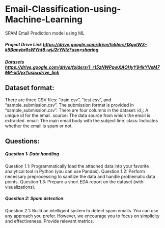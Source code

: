 # Email-Classification-using-Machine-Learning
 SPAM Email Prediction model using ML
##### Project Drive Link https://drive.google.com/drive/folders/1SgolWX-k5Banvbr6sWYht8-wjJ2rYNIz?usp=sharing 
##### Datasets https://drive.google.com/drive/folders/1_r15zNWPpwXAOHyY94kYVsM7MP-xlUyx?usp=drive_link

## Dataset format:
There are three CSV files: “train.csv”, “test.csv”, and “sample_submission.csv”. The submission format is provided in “sample_submission.csv”. There are four columns in the dataset:
id_: A unique id for the email.
source: The data source from which the email is extracted.
email: The main email body with the subject line.
class: Indicates whether the email is spam or not.

## Questions:

##### Question 1: Data handling
Question 1.1: Programmatically load the attached data into your favorite analytical tool in Python (you can use Pandas).
Question 1.2: Perform necessary preprocessing to sanitize the data and handle problematic data points.
Question 1.3: Prepare a short EDA report on the dataset (with visualizations).
##### Question 2: Spam detection
Question 2.1: Build an intelligent system to detect spam emails. You can use any approach you prefer. However, we encourage you to focus on simplicity and effectiveness. Provide relevant metrics.
